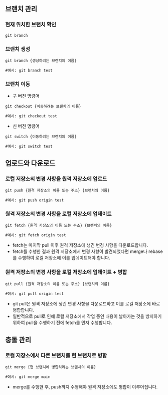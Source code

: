 ## 브랜치 관리

### 현재 위치한 브랜치 확인
```Shell
git branch
```

### 브랜치 생성
```Shell
git branch {생성하려는 브랜치의 이름}

#예시: git branch test
```

### 브랜치 이동
- 구 버전 명령어
```Shell
git checkout {이동하려는 브랜치의 이름}

#예시: git checkout test
```
- 신 버전 명령어
```Shell
git switch {이동하려는 브랜치의 이름}

#예시: git switch test
```

## 업로드와 다운로드

### 로컬 저장소의 변경 사항을 원격 저장소에 업로드
```Shell
git push {원격 저장소의 이름 또는 주소} {브랜치의 이름}

#예시: git push origin test
```

### 원격 저장소의 변경 사항을 로컬 저장소에 업데이트
```Shell
git fetch {원격 저장소의 이름 또는 주소} {브랜치의 이름}

#예시: git fetch origin test
```
- fetch는 마지막 pull 이후 원격 저장소에 생긴 변경 사항을 다운로드합니다.
- fetch를 수행한 결과 원격 저장소에서 변경 사항이 발견되었다면 merge나 rebase를 수행하여 로컬 저장소에 이를 업데이트해야 합니다.

### 원격 저장소의 변경 사항을 로컬 저장소에 업데이트 + 병합
```Shell
git pull {원격 저장소의 이름 또는 주소} {브랜치의 이름}

#예시: git pull origin test
```
- git pull은 원격 저장소에 생긴 변경 사항을 다운로드하고 이를 로컬 저장소에 바로 병합합니다.
- 일반적으로 pull로 인해 로컬 저장소에서 작업 중인 내용이 날아가는 것을 방지하기 위하여 pull을 수행하기 전에 fetch를 먼저 수행합니다. 

## 충돌 관리

### 로컬 저장소에서 다른 브랜치를 현 브랜치로 병합
```Shell
git merge {현 브랜치에 병합하려는 브랜치의 이름}

#예시: git merge main
```
- merge를 수행한 후, push까지 수행해야 원격 저장소에도 병합이 이루어집니다.